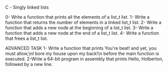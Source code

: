 C - Singly linked lists

0- Write a function that prints all the elements of a list_t list. 1- Write a function that returns the number of elements in a linked list_t list. 2- Write a function that adds a new node at the beginning of a list_t list. 3- Write a function that adds a new node at the end of a list_t list. 4- Write a function that frees a list_t list.

ADVANCED TASK 1- Write a function that prints You're beat! and yet, you must allow,\nI bore my house upon my back!\n before the main function is executed. 2-Write a 64-bit program in assembly that prints Hello, Holberton, followed by a new line.
